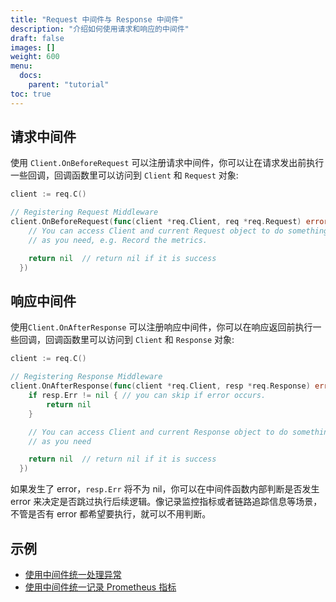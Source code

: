 ```yaml
---
title: "Request 中间件与 Response 中间件"
description: "介绍如何使用请求和响应的中间件"
draft: false
images: []
weight: 600
menu:
  docs:
    parent: "tutorial"
toc: true
---
```


## 请求中间件

使用 `Client.OnBeforeRequest` 可以注册请求中间件，你可以让在请求发出前执行一些回调，回调函数里可以访问到 `Client` 和 `Request` 对象:

```go
client := req.C()

// Registering Request Middleware
client.OnBeforeRequest(func(client *req.Client, req *req.Request) error {
	// You can access Client and current Request object to do something
	// as you need, e.g. Record the metrics.

    return nil  // return nil if it is success
  })
```

## 响应中间件

使用`Client.OnAfterResponse` 可以注册响应中间件，你可以在响应返回前执行一些回调，回调函数里可以访问到 `Client` 和 `Response` 对象:

```go
client := req.C()

// Registering Response Middleware
client.OnAfterResponse(func(client *req.Client, resp *req.Response) error {
    if resp.Err != nil { // you can skip if error occurs.
        return nil
    }

    // You can access Client and current Response object to do something
    // as you need

    return nil  // return nil if it is success
  })
```

如果发生了 error，`resp.Err` 将不为 nil，你可以在中间件函数内部判断是否发生 error 来决定是否跳过执行后续逻辑。像记录监控指标或者链路追踪信息等场景，不管是否有 error 都希望要执行，就可以不用判断。

## 示例

* [使用中间件统一处理异常](../../examples/handle-exceptions-with-middleware/)
* [使用中间件统一记录 Prometheus 指标](../../examples/record-prometheus-metrics-using-middleware/)
